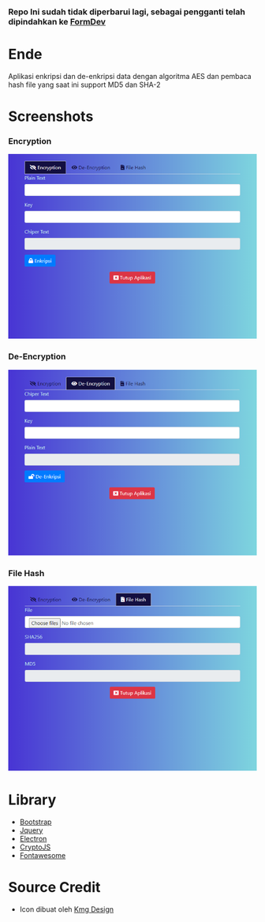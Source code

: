 ### Repo Ini sudah tidak diperbarui lagi, sebagai pengganti telah dipindahkan ke [FormDev](https://github.com/rzak23/FormDev)

# Ende

Aplikasi enkripsi dan de-enkripsi data dengan algoritma AES dan pembaca hash file yang saat ini support MD5 dan SHA-2

# Screenshots

### Encryption
![Encryption](ss/encryption.png)
### De-Encryption
![De-Encryption](ss/deencryption.png)
### File Hash
![File Hash](ss/file_hash.png)

# Library

* [Bootstrap](https://getbootstrap.com)
* [Jquery](https://jquery.com)
* [Electron](https://electronjs.org)
* [CryptoJS](https://https://cryptojs.gitbook.io/docs/)
* [Fontawesome](https://fontawesome.com)

# Source Credit

* Icon dibuat oleh [Kmg Design](https://www.iconfinder.com/kmgdesignid)

